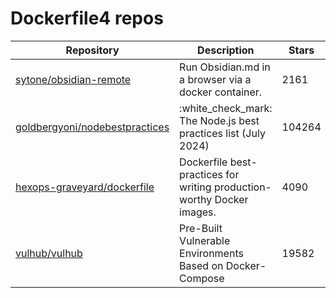 # Dockerfile4 repos

| Repository                                                                          | Description                                                            | Stars  |
| ----------------------------------------------------------------------------------- | ---------------------------------------------------------------------- | ------ |
| [sytone/obsidian-remote](https://github.com/sytone/obsidian-remote)                 | Run Obsidian.md in a browser via a docker container.                   | 2161   |
| [goldbergyoni/nodebestpractices](https://github.com/goldbergyoni/nodebestpractices) | :white\_check\_mark:  The Node.js best practices list (July 2024)      | 104264 |
| [hexops-graveyard/dockerfile](https://github.com/hexops-graveyard/dockerfile)       | Dockerfile best-practices for writing production-worthy Docker images. | 4090   |
| [vulhub/vulhub](https://github.com/vulhub/vulhub)                                   | Pre-Built Vulnerable Environments Based on Docker-Compose              | 19582  |
